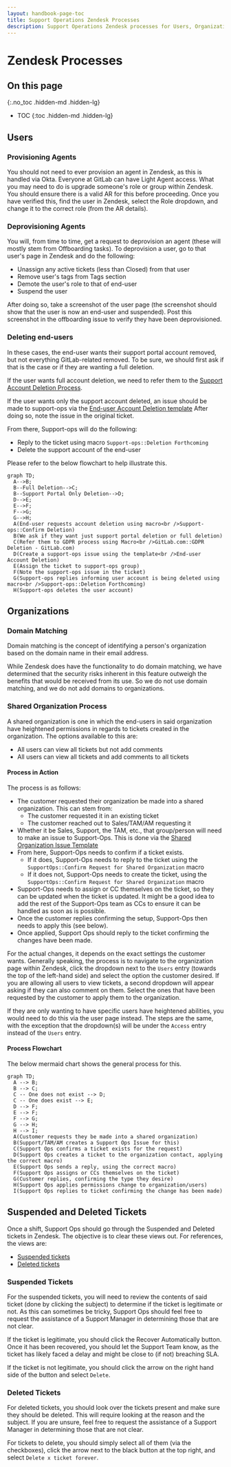 ```yaml
---
layout: handbook-page-toc
title: Support Operations Zendesk Processes
description: Support Operations Zendesk processes for Users, Organizations, Suspended and Deleted Tickets.
---
```


# Zendesk Processes

## On this page
{:.no_toc .hidden-md .hidden-lg}

- TOC
{:toc .hidden-md .hidden-lg}

## Users

### Provisioning Agents

You should not need to ever provision an agent in Zendesk, as this is handled
via Okta. Everyone at GitLab can have Light Agent access. What you may need
to do is upgrade someone's role or group within Zendesk. You should ensure
there is a valid AR for this before proceeding. Once you have verified this,
find the user in Zendesk, select the Role dropdown, and change it to the
correct role (from the AR details).

### Deprovisioning Agents

You will, from time to time, get a request to deprovision an agent (these will
mostly stem from Offboarding tasks). To deprovision a user, go to
that user's page in Zendesk and do the following:

* Unassign any active tickets (less than Closed) from that user
* Remove user's tags from Tags section
* Demote the user's role to that of end-user
* Suspend the user

After doing so, take a screenshot of the user page (the screenshot should show
that the user is now an end-user and suspended). Post this screenshot in the
offboarding issue to verify they have been deprovisioned. 

### Deleting end-users

In these cases, the end-user wants their support portal account removed, but
not everything GitLab-related removed. To be sure, we should first ask if that
is the case or if they are wanting a full deletion.

If the user wants full account deletion, we need to refer them to the
[Support Account Deletion Process](https://about.gitlab.com/handbook/support/workflows/account_deletion.html).

If the user wants only the support account deleted, an issue should be made to
support-ops via the
[End-user Account Deletion template](https://gitlab.com/gitlab-com/support/support-ops/support-ops-project/-/issues/new?issuable_template=End-user%20Account%20Deletion)
After doing so, note the issue in the original ticket.

From there, Support-ops will do the following:

* Reply to the ticket using macro `Support-ops::Deletion Forthcoming`
* Delete the support account of the end-user

Please refer to the below flowchart to help illustrate this.

```mermaid
graph TD;
  A-->B;
  B--Full Deletion-->C;
  B--Support Portal Only Deletion-->D;
  D-->E;
  E-->F;
  F-->G;
  G-->H;
  A(End-user requests account deletion using macro<br />Support-ops::Confirm Deletion)
  B(We ask if they want just support portal deletion or full deletion)
  C(Refer them to GDPR process using Macro<br />GitLab.com::GDPR Deletion - GitLab.com)
  D(Create a support-ops issue using the template<br />End-user Account Deletion)
  E(Assign the ticket to support-ops group)
  F(Note the support-ops issue in the ticket)
  G(Support-ops replies informing user account is being deleted using macro<br />Support-ops::Deletion Forthcoming)
  H(Support-ops deletes the user account)
```

## Organizations

### Domain Matching

Domain matching is the concept of identifying a person's organization based on
the domain name in their email address.

While Zendesk does have the functionality to do domain matching, we have
determined that the security risks inherent in this feature outweigh the
benefits that would be received from its use. So we do not use domain matching,
and we do not add domains to organizations.

### Shared Organization Process

A shared organization is one in which the end-users in said organization have
heightened permissions in regards to tickets created in the organization. The
options available to this are:

* All users can view all tickets but not add comments
* All users can view all tickets and add comments to all tickets

#### Process in Action

The process is as follows:

* The customer requested their organization be made into a shared organization.
  This can stem from:
  * The customer requested it in an existing ticket
  * The customer reached out to Sales/TAM/AM requesting it
* Whether it be Sales, Support, the TAM, etc., that group/person will need to
  make an issue to Support-Ops. This is done via the
  [Shared Organization Issue Template](https://gitlab.com/gitlab-com/support/support-ops/support-ops-project/-/issues/new?issuable_template=Shared%20Organization%20Request)
* From here, Support-Ops needs to confirm if a ticket exists.
  * If it does, Support-Ops needs to reply to the ticket using the
    `SupportOps::Confirm Request for Shared Organization` macro
  * If it does not, Support-Ops needs to create the ticket, using the
    `SupportOps::Confirm Request for Shared Organization` macro
* Support-Ops needs to assign or CC themselves on the ticket, so they can be
  updated when the ticket is updated. It might be a good idea to add the rest of
  the Support-Ops team as CCs to ensure it can be handled as soon as is
  possible.
* Once the customer replies confirming the setup, Support-Ops then needs to
  apply this (see below).
* Once applied, Support Ops should reply to the ticket confirming the changes
  have been made.

For the actual changes, it depends on the exact settings the customer wants.
Generally speaking, the process is to navigate to the organization page within
Zendesk, click the dropdown next to the `Users` entry (towards the top of the
left-hand side) and select the option the customer desired. If you are allowing
all users to view tickets, a second dropdown will appear asking if they can also
comment on them. Select the ones that have been requested by the customer to
apply them to the organization.

If they are only wanting to have specific users have heightened abilities, you
would need to do this via the user page instead. The steps are the same, with
the exception that the dropdown(s) will be under the `Access` entry instead of
the `Users` entry.

#### Process Flowchart

The below mermaid chart shows the general process for this.

```mermaid
graph TD;
  A --> B;
  B --> C;
  C -- One does not exist --> D;
  C -- One does exist --> E;
  D --> F;
  E --> F;
  F --> G;
  G --> H;
  H --> I;
  A(Customer requests they be made into a shared organization)
  B(Support/TAM/AM creates a Support Ops Issue for this)
  C(Support Ops confirms a ticket exists for the request)
  D(Support Ops creates a ticket to the organization contact, applying the correct macro)
  E(Support Ops sends a reply, using the correct macro)
  F(Support Ops assigns or CCs themselves on the ticket)
  G(Customer replies, confirming the type they desire)
  H(Support Ops applies permissions change to organization/users)
  I(Support Ops replies to ticket confirming the change has been made)
```

## Suspended and Deleted Tickets

Once a shift, Support Ops should go through the Suspended and Deleted tickets in
Zendesk. The objective is to clear these views out. For references, the views
are:

* [Suspended tickets](https://gitlab.zendesk.com/agent/filters/suspended)
* [Deleted tickets](https://gitlab.zendesk.com/agent/filters/deleted)

### Suspended Tickets

For the suspended tickets, you will need to review the contents of said ticket 
(done by clicking the subject) to determine if the ticket is legitimate or not.
As this can sometimes be tricky, Support Ops should feel free to request the
assistance of a Support Manager in determining those that are not clear.

If the ticket is legitimate, you should click the Recover Automatically button.
Once it has been recovered, you should let the Support Team know, as the ticket
has likely faced a delay and might be close to (if not) breaching SLA.

If the ticket is not legitimate, you should click the arrow on the right hand
side of the button and select `Delete`. 

### Deleted Tickets

For deleted tickets, you should look over the tickets present and make sure they
should be deleted. This will require looking at the reason and the subject. If
you are unsure, feel free to request the assistance of a Support Manager in
determining those that are not clear.

For tickets to delete, you should simply select all of them (via the
checkboxes), click the arrow next to the black button at the top right, and
select `Delete x ticket forever`.
